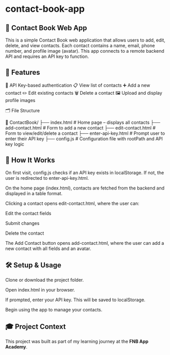 # contact-book-app

## 📇 Contact Book Web App

This is a simple Contact Book web application that allows users to add, edit, delete, and view contacts. Each contact contains a name, email, phone number, and profile image (avatar). This app connects to a remote backend API and requires an API key to function.

## 🚀 Features

🔐 API Key-based authentication
📋 View list of contacts
➕ Add a new contact
✏️ Edit existing contacts
🗑️ Delete a contact
🖼️ Upload and display profile images

🗂️ File Structure

📁 ContactBook/
├── index.html              # Home page – displays all contacts
├── add-contact.html        # Form to add a new contact
├── edit-contact.html       # Form to view/edit/delete a contact
├── enter-api-key.html      # Prompt user to enter their API key
├── config.js               # Configuration file with rootPath and API key logic

## 🧪 How It Works

On first visit, config.js checks if an API key exists in localStorage. If not, the user is redirected to enter-api-key.html.

On the home page (index.html), contacts are fetched from the backend and displayed in a table format.

Clicking a contact opens edit-contact.html, where the user can:

Edit the contact fields

Submit changes

Delete the contact

The Add Contact button opens add-contact.html, where the user can add a new contact with all fields and an avatar.

## 🛠️ Setup & Usage

Clone or download the project folder.

Open index.html in your browser.

If prompted, enter your API key. This will be saved to localStorage.

Begin using the app to manage your contacts.

## 🎓 Project Context

This project was built as part of my learning journey at the **FNB App Academy**.
